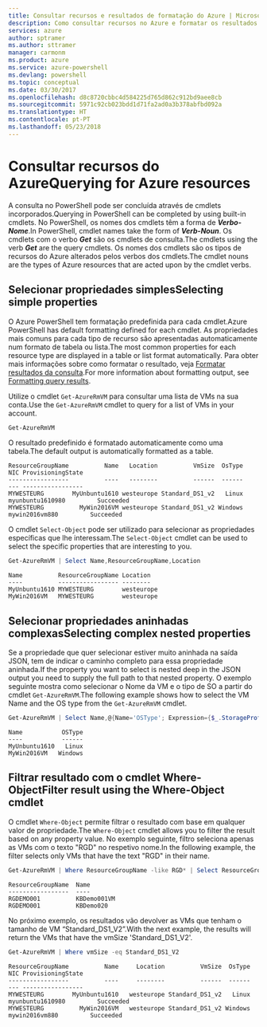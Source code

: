 ```yaml
---
title: Consultar recursos e resultados de formatação do Azure | Microsoft Docs
description: Como consultar recursos no Azure e formatar os resultados.
services: azure
author: sptramer
ms.author: sttramer
manager: carmonm
ms.product: azure
ms.service: azure-powershell
ms.devlang: powershell
ms.topic: conceptual
ms.date: 03/30/2017
ms.openlocfilehash: d8c8720cbbc4d584225d765d862c912bd9aee8cb
ms.sourcegitcommit: 5971c92cb023bdd1d71fa2ad0a3b378abfbd092a
ms.translationtype: HT
ms.contentlocale: pt-PT
ms.lasthandoff: 05/23/2018
---
```

# <a name="querying-for-azure-resources"></a><span data-ttu-id="4e851-103">Consultar recursos do Azure</span><span class="sxs-lookup"><span data-stu-id="4e851-103">Querying for Azure resources</span></span>

<span data-ttu-id="4e851-104">A consulta no PowerShell pode ser concluída através de cmdlets incorporados.</span><span class="sxs-lookup"><span data-stu-id="4e851-104">Querying in PowerShell can be completed by using built-in cmdlets.</span></span> <span data-ttu-id="4e851-105">No PowerShell, os nomes dos cmdlets têm a forma de  **_Verbo-Nome_**.</span><span class="sxs-lookup"><span data-stu-id="4e851-105">In PowerShell, cmdlet names take the form of **_Verb-Noun_**.</span></span> <span data-ttu-id="4e851-106">Os cmdlets com o verbo **_Get_** são os cmdlets de consulta.</span><span class="sxs-lookup"><span data-stu-id="4e851-106">The cmdlets using the verb **_Get_** are the query cmdlets.</span></span> <span data-ttu-id="4e851-107">Os nomes dos cmdlets são os tipos de recursos do Azure alterados pelos verbos dos cmdlets.</span><span class="sxs-lookup"><span data-stu-id="4e851-107">The cmdlet nouns are the types of Azure resources that are acted upon by the cmdlet verbs.</span></span>


## <a name="selecting-simple-properties"></a><span data-ttu-id="4e851-108">Selecionar propriedades simples</span><span class="sxs-lookup"><span data-stu-id="4e851-108">Selecting simple properties</span></span>

<span data-ttu-id="4e851-109">O Azure PowerShell tem formatação predefinida para cada cmdlet.</span><span class="sxs-lookup"><span data-stu-id="4e851-109">Azure PowerShell has default formatting defined for each cmdlet.</span></span> <span data-ttu-id="4e851-110">As propriedades mais comuns para cada tipo de recurso são apresentadas automaticamente num formato de tabela ou lista.</span><span class="sxs-lookup"><span data-stu-id="4e851-110">The most common properties for each resource type are displayed in a table or list format automatically.</span></span> <span data-ttu-id="4e851-111">Para obter mais informações sobre como formatar o resultado, veja [Formatar resultados da consulta](formatting-output.md).</span><span class="sxs-lookup"><span data-stu-id="4e851-111">For more information about formatting output, see [Formatting query results](formatting-output.md).</span></span>

<span data-ttu-id="4e851-112">Utilize o cmdlet `Get-AzureRmVM` para consultar uma lista de VMs na sua conta.</span><span class="sxs-lookup"><span data-stu-id="4e851-112">Use the `Get-AzureRmVM` cmdlet to query for a list of VMs in your account.</span></span>

```powershell
Get-AzureRmVM
```

<span data-ttu-id="4e851-113">O resultado predefinido é formatado automaticamente como uma tabela.</span><span class="sxs-lookup"><span data-stu-id="4e851-113">The default output is automatically formatted as a table.</span></span>

```
ResourceGroupName          Name   Location          VmSize  OsType              NIC ProvisioningState
-----------------          ----   --------          ------  ------              --- -----------------
MYWESTEURG        MyUnbuntu1610 westeurope Standard_DS1_v2   Linux myunbuntu1610980         Succeeded
MYWESTEURG          MyWin2016VM westeurope Standard_DS1_v2 Windows   mywin2016vm880         Succeeded
```

<span data-ttu-id="4e851-114">O cmdlet `Select-Object` pode ser utilizado para selecionar as propriedades específicas que lhe interessam.</span><span class="sxs-lookup"><span data-stu-id="4e851-114">The `Select-Object` cmdlet can be used to select the specific properties that are interesting to you.</span></span>

```powershell
Get-AzureRmVM | Select Name,ResourceGroupName,Location
```

```
Name          ResourceGroupName Location
----          ----------------- --------
MyUnbuntu1610 MYWESTEURG        westeurope
MyWin2016VM   MYWESTEURG        westeurope
```

## <a name="selecting-complex-nested-properties"></a><span data-ttu-id="4e851-115">Selecionar propriedades aninhadas complexas</span><span class="sxs-lookup"><span data-stu-id="4e851-115">Selecting complex nested properties</span></span>

<span data-ttu-id="4e851-116">Se a propriedade que quer selecionar estiver muito aninhada na saída JSON, tem de indicar o caminho completo para essa propriedade aninhada.</span><span class="sxs-lookup"><span data-stu-id="4e851-116">If the property you want to select is nested deep in the JSON output you need to supply the full path to that nested property.</span></span> <span data-ttu-id="4e851-117">O exemplo seguinte mostra como selecionar o Nome da VM e o tipo de SO a partir do cmdlet `Get-AzureRmVM`.</span><span class="sxs-lookup"><span data-stu-id="4e851-117">The following example shows how to select the VM Name and the OS type from the `Get-AzureRmVM` cmdlet.</span></span>

```powershell
Get-AzureRmVM | Select Name,@{Name='OSType'; Expression={$_.StorageProfile.OSDisk.OSType}}
```

```
Name           OSType
----           ------
MyUnbuntu1610   Linux
MyWin2016VM   Windows
```

## <a name="filter-result-using-the-where-object-cmdlet"></a><span data-ttu-id="4e851-118">Filtrar resultado com o cmdlet Where-Object</span><span class="sxs-lookup"><span data-stu-id="4e851-118">Filter result using the Where-Object cmdlet</span></span>

<span data-ttu-id="4e851-119">O cmdlet `Where-Object` permite filtrar o resultado com base em qualquer valor de propriedade.</span><span class="sxs-lookup"><span data-stu-id="4e851-119">The `Where-Object` cmdlet allows you to filter the result based on any property value.</span></span> <span data-ttu-id="4e851-120">No exemplo seguinte, filtro seleciona apenas as VMs com o texto "RGD" no respetivo nome.</span><span class="sxs-lookup"><span data-stu-id="4e851-120">In the following example, the filter selects only VMs that have the text "RGD" in their name.</span></span>

```powershell
Get-AzureRmVM | Where ResourceGroupName -like RGD* | Select ResourceGroupName,Name
```

```
ResourceGroupName  Name
-----------------  ----
RGDEMO001          KBDemo001VM
RGDEMO001          KBDemo020
```

<span data-ttu-id="4e851-121">No próximo exemplo, os resultados vão devolver as VMs que tenham o tamanho de VM “Standard_DS1_V2”.</span><span class="sxs-lookup"><span data-stu-id="4e851-121">With the next example, the results will return the VMs that have the vmSize 'Standard_DS1_V2'.</span></span>

```powershell
Get-AzureRmVM | Where vmSize -eq Standard_DS1_V2
```

```
ResourceGroupName          Name     Location          VmSize  OsType              NIC ProvisioningState
-----------------          ----     --------          ------  ------              --- -----------------
MYWESTEURG        MyUnbuntu1610   westeurope Standard_DS1_v2   Linux myunbuntu1610980         Succeeded
MYWESTEURG          MyWin2016VM   westeurope Standard_DS1_v2 Windows   mywin2016vm880         Succeeded
```
